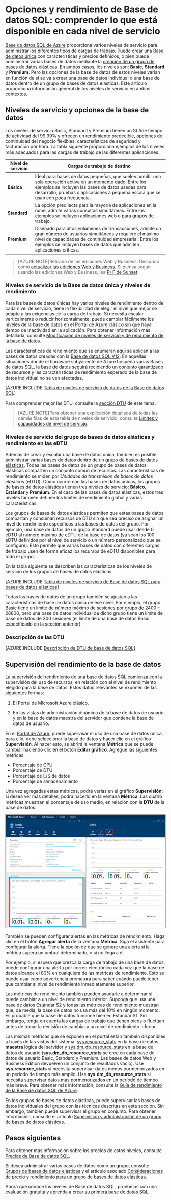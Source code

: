 <properties
	pageTitle="Rendimiento de la Base de datos SQL y opciones: niveles de servicio | Microsoft Azure"
	description="Compare las características de rendimiento y de continuidad del negocio de Base de datos SQL de los niveles de servicio para encontrar el equilibrio adecuado entre costo y funcionalidad a medida que escalan."
	keywords="opciones de base de datos,rendimiento de la base de datos,eDTU"
	services="sql-database"
	documentationCenter=""
	authors="rothja"
	manager="jeffreyg"
	editor="monicar"/>

<tags
	ms.service="sql-database"
	ms.devlang="na"
	ms.topic="get-started-article"
	ms.tgt_pltfrm="na"
	ms.workload="data-management"
	ms.date="11/10/2015"
	ms.author="jroth"/>

# Opciones y rendimiento de Base de datos SQL: comprender lo que está disponible en cada nivel de servicio
 

[Base de datos SQL de Azure](sql-database-technical-overview.md) proporciona varios niveles de servicio para administrar los diferentes tipos de cargas de trabajo. Puede [crear una Base de datos única](sql-database-get-started.md) con características y precios definidos, o bien puede administrar varias bases de datos mediante la [creación de un grupo de bases de datos elásticas](sql-database-elastic-pool-portal.md). En ambos casos, los niveles son: **Basic**, **Standard** y **Premium**. Pero las opciones de la base de datos de estos niveles varían en función de si se va a crear una base de datos individual o una base de datos dentro de un grupo de bases de datos elásticas. Este artículo proporciona información general de los niveles de servicio en ambos contextos.

## Niveles de servicio y opciones de la base de datos
Los niveles de servicio Basic, Standard y Premium tienen un SLAde tiempo de actividad del 99,99% y ofrecen un rendimiento predecible, opciones de continuidad del negocio flexibles, características de seguridad y facturación por hora. La tabla siguiente proporciona ejemplos de los niveles más adecuados para las cargas de trabajo de las diferentes aplicaciones.

| Nivel de servicio | Cargas de trabajo de destino |
|---|---|
| **Básica** | Ideal para bases de datos pequeñas, que suelen admitir una sola operación activa en un momento dado. Entre los ejemplos se incluyen las bases de datos usadas para desarrollo, pruebas o aplicaciones a pequeña escala que se usan con poca frecuencia. |
| **Standard** | La opción predilecta para la mayoría de aplicaciones en la nube, admite varias consultas simultáneas. Entre los ejemplos se incluyen aplicaciones web o para grupos de trabajo. |
| **Premium** | Diseñado para altos volúmenes de transacciones, admite un gran número de usuarios simultáneos y requiere el máximo nivel de capacidades de continuidad empresarial. Entre los ejemplos se incluyen bases de datos que admiten aplicaciones críticas. |

>[AZURE.NOTE]Retirada de las ediciones Web y Business. Descubra cómo [actualizar las ediciones Web y Business](sql-database-upgrade-new-service-tiers.md). Si piensa seguir usando las ediciones Web y Business, lea [P+F de Sunset](http://azure.microsoft.com/pricing/details/sql-database/web-business/).

### Niveles de servicio de la Base de datos única y niveles de rendimiento
Para las bases de datos únicas hay varios niveles de rendimiento dentro de cada nivel de servicio, tiene la flexibilidad de elegir el nivel que mejor se adapte a las exigencias de la carga de trabajo. Si necesita escalar verticalmente o reducir horizontalmente, puede cambiar fácilmente los niveles de la base de datos en el Portal de Azure clásico sin que haya tiempo de inactividad en la aplicación. Para obtener información más detallada, consulte [Modificación de niveles de servicio y de rendimiento de la base de datos](sql-database-scale-up.md).

Las características de rendimiento que se enumeran aquí se aplican a las bases de datos creadas con la [Base de datos SQL V12](sql-database-v12-whats-new.md). En aquellas situaciones donde el hardware subyacente de Azure hospeda varias Bases de datos SQL, la base de datos seguirá recibiendo un conjunto garantizado de recursos y las características de rendimiento esperado de la base de datos individual no se ven afectadas.

[AZURE.INCLUDE [Tabla de niveles de servicio de datos de la Base de datos SQL](../../includes/sql-database-service-tiers-table.md)]


Para comprender mejor las DTU, consulte la [sección DTU](#understanding-dtus) de este tema.

>[AZURE.NOTE]Para obtener una explicación detallada de todas las demás filas de esta tabla de niveles de servicio, consulte [Límites y capacidades de nivel de servicio](sql-database-performance-guidance.md#service-tier-capabilities-and-limits).

### Niveles de servicio del grupo de bases de datos elásticas y rendimiento en las eDTU
Además de crear y escalar una base de datos única, también es posible administrar varias bases de datos dentro de un [grupo de bases de datos elásticas](sql-database-elastic-pool.md). Todas las bases de datos de un grupo de bases de datos elásticas comparten un conjunto común de recursos. Las características de rendimiento se miden por *Unidades de transmisión de bases de datos elásticas* (eDTU). Como ocurre con las bases de datos únicas, los grupos de bases de datos elásticas tienen tres niveles de servicio: **Básico**, **Estándar** y **Premium**. En el caso de las bases de datos elásticas, estos tres niveles también definen los límites de rendimiento global y varias características.

Los grupos de bases de datos elásticas permiten que estas bases de datos compartan y consuman recursos de DTU sin que sea preciso de asignar un nivel de rendimiento específicos a las bases de datos del grupo. Por ejemplo, una base de datos de un grupo Standard puede usar desde 0 eDTU al número máximo de eDTU de la base de datos (ya sean los 100 eDTU definidos por el nivel de servicio o un número personalizado que se configure). Esto permite que varias bases de datos con diferentes cargas de trabajo usen de forma eficaz los recursos de eDTU disponibles para todo el grupo.

En la tabla siguiente se describen las características de los niveles de servicio de los grupos de bases de datos elásticas.

[AZURE.INCLUDE [Tabla de niveles de servicio de Base de datos SQL para bases de datos elásticas](../../includes/sql-database-service-tiers-table-elastic-db-pools.md)]

Todas las bases de datos de un grupo también se ajustan a las características de base de datos única de ese nivel. Por ejemplo, el grupo Basic tiene un límite de número máximo de sesiones por grupo de 2400 – 28800, pero una base de datos individual de dicho grupo tiene un límite de base de datos de 300 sesiones (el límite de una base de datos Basic especificado en la sección anterior).

### Descripción de las DTU

[AZURE.INCLUDE [Descripción de DTU de base de datos SQL](../../includes/sql-database-understanding-dtus.md)]

## Supervisión del rendimiento de la base de datos
La supervisión del rendimiento de una base de datos SQL comienza con la supervisión del uso de recursos, en relación con el nivel de rendimiento elegido para la base de datos. Estos datos relevantes se exponen de las siguientes formas:

1.	El Portal de Microsoft Azure clásico.

2.	En las vistas de administración dinámica de la base de datos de usuario y en la base de datos maestra del servidor que contiene la base de datos de usuario.

En el [Portal de Azure](https://portal.azure.com/), puede supervisar el uso de una base de datos única; para ello, debe seleccionar la base de datos y hacer clic en el gráfico **Supervisión**. Al hacer esto, se abrirá la ventana **Métrica** que se puede cambiar haciendo clic en el botón **Editar gráfico**. Agregue las siguientes métricas:

- Porcentaje de CPU
- Porcentaje de DTU
- Porcentaje de E/S de datos
- Porcentaje de almacenamiento

Una vez agregadas estas métricas, podrá verlas en el gráfico **Supervisión**; si desea ver más detalles, podrá hacerlo en la ventana **Métrica**. Las cuatro métricas muestran el porcentaje de uso medio, en relación con la **DTU** de la base de datos.

![Supervisión del nivel de servicio del rendimiento de la base de datos.](./media/sql-database-service-tiers/sqldb_service_tier_monitoring.png)

También se pueden configurar alertas en las métricas de rendimiento. Haga clic en el botón **Agregar alerta** de la ventana **Métrica**. Siga el asistente para configurar la alerta. Tiene la opción de que se genere una alerta si la métrica supera un umbral determinado, o si no llega a él.

Por ejemplo, si espera que crezca la carga de trabajo de una base de datos, puede configurar una alerta por correo electrónico cada vez que la base de datos alcance el 80% en cualquiera de las métricas de rendimiento. Esto se puede usar como advertencia prematura para saber cuándo puede tener que cambiar al nivel de rendimiento inmediatamente superior.

Las métricas de rendimiento también pueden ayudarle a determinar si puede cambiar a un nivel de rendimiento inferior. Suponga que usa una base de datos Estándar S2 y todas las métricas de rendimiento muestran que, de media, la base de datos no usa más del 10% en ningún momento. Es probable que la base de datos funcione bien en Estándar S1. Sin embargo, tenga en cuenta las cargas de trabajo que tienen picos o fluctúan antes de tomar la decisión de cambiar a un nivel de rendimiento inferior.

Las mismas métricas que se exponen en el portal están también disponibles a través de las vistas del sistema: [sys.resource\_stats](https://msdn.microsoft.com/library/dn269979.aspx) en la base de datos **maestra** lógica del servidor y [sys.dm\_db\_resource\_stats](https://msdn.microsoft.com/library/dn800981.aspx) en la base de datos de usuario (**sys.dm\_db\_resource\_stats** se crea en cada base de datos de usuario Basic, Standard y Premium. Las bases de datos Web y Business Edition devuelven un conjunto de resultados vacío). Use **sys.resource\_stats** si necesita supervisar datos menos pormenorizados en un periodo de tiempo más amplio. Use **sys.dm\_db\_resource\_stats** si necesita supervisar datos más pormenorizados en un período de tiempo más breve. Para obtener más información, consulte la [Guía de rendimiento de la Base de datos SQL de Azure](sql-database-performance-guidance.md#monitoring-resource-use-with-sysresourcestats).

En los grupos de bases de datos elásticas, puede supervisar las bases de datos individuales del grupo con las técnicas descritas en esta sección. Sin embargo, también puede supervisar el grupo en conjunto. Para obtener información, consulte el artículo [Supervisión y administración de un grupo de bases de datos elásticas](sql-database-elastic-pool-portal.md#monitor-and-manage-an-elastic-database-pool).

## Pasos siguientes
Para obtener más información sobre los precios de estos niveles, consulte [Precios de Base de datos SQL](http://azure.microsoft.com/pricing/details/sql-database/).

Si desea administrar varias bases de datos como un grupo, consulte [Grupos de bases de datos elásticas](sql-database-elastic-pool-guidance.md) y el artículo asociado [Consideraciones de precio y rendimiento para un grupo de bases de datos elásticas](sql-database-elastic-pool-guidance.md).

Ahora que conoce los niveles de Base de datos SQL, pruébelos con una [evaluación gratuita](http://azure.microsoft.com/pricing/free-trial/) y aprenda a [crear su primera base de datos SQL](sql-database-get-started.md).
 

<!---HONumber=AcomDC_1203_2015-->